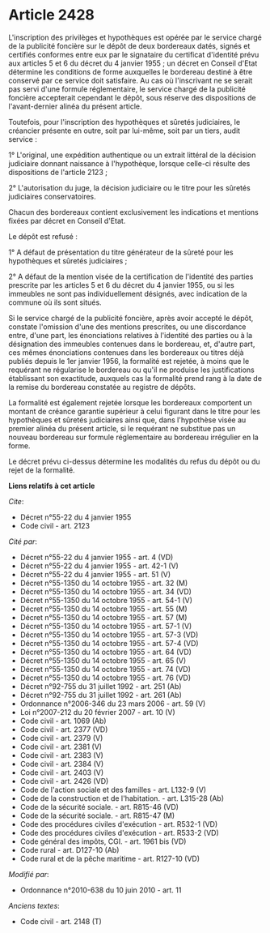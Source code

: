 # Article 2428

L'inscription des privilèges et hypothèques est opérée par le service chargé de la publicité foncière sur le dépôt de deux
bordereaux datés, signés et certifiés conformes entre eux par le signataire du certificat d'identité prévu aux articles 5 et
6 du décret du 4 janvier 1955 ; un décret en Conseil d'Etat détermine les conditions de forme auxquelles le bordereau destiné
à être conservé par ce service doit satisfaire. Au cas où l'inscrivant ne se serait pas servi d'une formule réglementaire, le
service chargé de la publicité foncière accepterait cependant le dépôt, sous réserve des dispositions de l'avant-dernier
alinéa du présent article. 

Toutefois, pour l'inscription des hypothèques et sûretés judiciaires, le créancier présente en outre, soit par lui-même, soit
par un tiers, audit service : 

1° L'original, une expédition authentique ou un extrait littéral de la décision judiciaire donnant naissance à l'hypothèque,
lorsque celle-ci résulte des dispositions de l'article 2123 ; 

2° L'autorisation du juge, la décision judiciaire ou le titre pour les sûretés judiciaires conservatoires. 

Chacun des bordereaux contient exclusivement les indications et mentions fixées par décret en Conseil d'Etat. 

Le dépôt est refusé : 

1° A défaut de présentation du titre générateur de la sûreté pour les hypothèques et sûretés judiciaires ; 

2° A défaut de la mention visée de la certification de l'identité des parties prescrite par les articles 5 et 6 du décret du
4 janvier 1955, ou si les immeubles ne sont pas individuellement désignés, avec indication de la commune où ils sont situés. 

Si le service chargé de la publicité foncière, après avoir accepté le dépôt, constate l'omission d'une des mentions
prescrites, ou une discordance entre, d'une part, les énonciations relatives à l'identité des parties ou à la désignation des
immeubles contenues dans le bordereau, et, d'autre part, ces mêmes énonciations contenues dans les bordereaux ou titres déjà
publiés depuis le 1er janvier 1956, la formalité est rejetée, à moins que le requérant ne régularise le bordereau ou qu'il ne
produise les justifications établissant son exactitude, auxquels cas la formalité prend rang à la date de la remise du
bordereau constatée au registre de dépôts. 

La formalité est également rejetée lorsque les bordereaux comportent un montant de créance garantie supérieur à celui
figurant dans le titre pour les hypothèques et sûretés judiciaires ainsi que, dans l'hypothèse visée au premier alinéa du
présent article, si le requérant ne substitue pas un nouveau bordereau sur formule réglementaire au bordereau irrégulier en
la forme. 

Le décret prévu ci-dessus détermine les modalités du refus du dépôt ou du rejet de la formalité.

**Liens relatifs à cet article**

_Cite_:

  - Décret n°55-22 du 4 janvier 1955
  - Code civil - art. 2123

_Cité par_:

  - Décret n°55-22 du 4 janvier 1955 - art. 4 (VD)
  - Décret n°55-22 du 4 janvier 1955 - art. 42-1 (V)
  - Décret n°55-22 du 4 janvier 1955 - art. 51 (V)
  - Décret n°55-1350 du 14 octobre 1955 - art. 32 (M)
  - Décret n°55-1350 du 14 octobre 1955 - art. 34 (VD)
  - Décret n°55-1350 du 14 octobre 1955 - art. 54-1 (V)
  - Décret n°55-1350 du 14 octobre 1955 - art. 55 (M)
  - Décret n°55-1350 du 14 octobre 1955 - art. 57 (M)
  - Décret n°55-1350 du 14 octobre 1955 - art. 57-1 (V)
  - Décret n°55-1350 du 14 octobre 1955 - art. 57-3 (VD)
  - Décret n°55-1350 du 14 octobre 1955 - art. 57-4 (VD)
  - Décret n°55-1350 du 14 octobre 1955 - art. 64 (VD)
  - Décret n°55-1350 du 14 octobre 1955 - art. 65 (V)
  - Décret n°55-1350 du 14 octobre 1955 - art. 74 (VD)
  - Décret n°55-1350 du 14 octobre 1955 - art. 76 (VD)
  - Décret n°92-755 du 31 juillet 1992 - art. 251 (Ab)
  - Décret n°92-755 du 31 juillet 1992 - art. 261 (Ab)
  - Ordonnance n°2006-346 du 23 mars 2006 - art. 59 (V)
  - Loi n°2007-212 du 20 février 2007 - art. 10 (V)
  - Code civil - art. 1069 (Ab)
  - Code civil - art. 2377 (VD)
  - Code civil - art. 2379 (V)
  - Code civil - art. 2381 (V)
  - Code civil - art. 2383 (V)
  - Code civil - art. 2384 (V)
  - Code civil - art. 2403 (V)
  - Code civil - art. 2426 (VD)
  - Code de l'action sociale et des familles - art. L132-9 (V)
  - Code de la construction et de l'habitation. - art. L315-28 (Ab)
  - Code de la sécurité sociale. - art. R815-46 (VD)
  - Code de la sécurité sociale. - art. R815-47 (M)
  - Code des procédures civiles d'exécution - art. R532-1 (VD)
  - Code des procédures civiles d'exécution - art. R533-2 (VD)
  - Code général des impôts, CGI. - art. 1961 bis (VD)
  - Code rural - art. D127-10 (Ab)
  - Code rural et de la pêche maritime - art. R127-10 (VD)

_Modifié par_:

  - Ordonnance n°2010-638 du 10 juin 2010 - art. 11

_Anciens textes_:

  - Code civil - art. 2148 (T)
